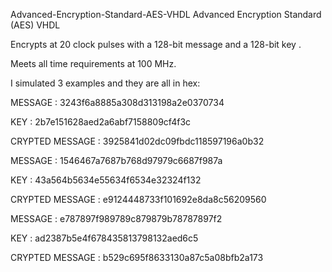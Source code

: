  Advanced-Encryption-Standard-AES-VHDL
Advanced Encryption Standard (AES) VHDL

Encrypts at 20 clock pulses with a 128-bit message and a 128-bit key . 

Meets all time requirements at 100 MHz.

I simulated 3 examples and they are all in hex:


MESSAGE : 3243f6a8885a308d313198a2e0370734

KEY : 2b7e151628aed2a6abf7158809cf4f3c

CRYPTED MESSAGE : 3925841d02dc09fbdc118597196a0b32

MESSAGE : 1546467a7687b768d97979c6687f987a

KEY : 43a564b5634e55634f6534e32324f132

CRYPTED MESSAGE : e9124448733f101692e8da8c56209560

MESSAGE : e787897f989789c879879b78787897f2

KEY : ad2387b5e4f678435813798132aed6c5

CRYPTED MESSAGE : b529c695f8633130a87c5a08bfb2a173

